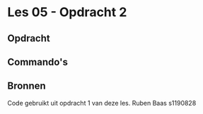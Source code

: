 # Les 05 - Opdracht 2

## Opdracht


## Commando's

## Bronnen
Code gebruikt uit opdracht 1 van deze les.
Ruben Baas s1190828